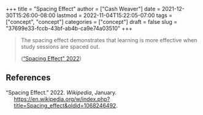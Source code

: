 +++
title = "Spacing Effect"
author = ["Cash Weaver"]
date = 2021-12-30T15:26:00-08:00
lastmod = 2022-11-04T15:22:05-07:00
tags = ["concept", "concept"]
categories = ["concept"]
draft = false
slug = "37699e33-fccb-43bf-ab4b-ca9e74a03510"
+++

> The spacing effect demonstrates that learning is more effective when study sessions are spaced out.
>
> (<a href="#citeproc_bib_item_1">“Spacing Effect” 2022</a>)

## References

<style>.csl-entry{text-indent: -1.5em; margin-left: 1.5em;}</style><div class="csl-bib-body">
  <div class="csl-entry"><a id="citeproc_bib_item_1"></a>“Spacing Effect.” 2022. <i>Wikipedia</i>, January. <a href="https://en.wikipedia.org/w/index.php?title=Spacing_effect&oldid=1068246492">https://en.wikipedia.org/w/index.php?title=Spacing_effect&#38;oldid=1068246492</a>.</div>
</div>
